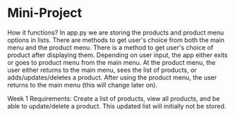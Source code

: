 # Mini-Project

How it functions?
In app.py we are storing the products and product menu options in lists. There are methods to get user's choice from both the main menu and the product menu. There is a method to get user's choice of product after displaying them. Depending on user input, the app either exits or goes to product menu from the main menu. At the product menu, the user either returns to the main menu, sees the list of products, or adds/updates/deletes a product. After using the product menu, the user returns to the main menu (this will change later on).

Week 1 Requirements:
Create a list of products, view all products, and be able to update/delete a product.
This updated list will initially not be stored.
